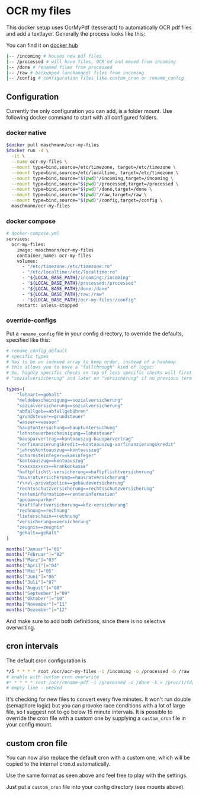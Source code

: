 # OCR my files

This docker setup uses OcrMyPdf (tesseract) to automatically OCR pdf files and add a textlayer.
Generally the process looks like this:

You can find it on [docker hub](https://hub.docker.com/r/maschmann/ocr-my-files)

```bash
|-- /incoming # houses new pdf files
|-- /processed # will have files, OCR'ed and moved from incoming
|-- /done # renamed files from processed
|-- /raw # backupped (unchanged) files from incoming
|-- /config # configuration files like custom_cron or rename_config
```

## Configuration

Currently the only configuration you can add, is a folder mount.
Use following docker command to start with all configured folders.

### docker native

```bash
$docker pull maschmann/ocr-my-files
$docker run -d \
  -it \
  --name ocr-my-files \
  --mount type=bind,source=/etc/timezone, target=/etc/timezone \
  --mount type=bind,source=/etc/localtime, target=/etc/timezone \
  --mount type=bind,source="$(pwd)"/incoming,target=/incoming \
  --mount type=bind,source="$(pwd)"/processed,target=/processed \
  --mount type=bind,source="$(pwd)"/done,target=/done \
  --mount type=bind,source="$(pwd)"/raw,target=/raw \
  --mount type=bind,source="$(pwd)"/config,target=/config \
  maschmann/ocr-my-files
```

### docker compose

```bash
# docker-compose.yml
services:
  ocr-my-files:
    image: maschmann/ocr-my-files
    container_name: ocr-my-files
    volumes:
      - "/etc/timezone:/etc/timezone:ro"
      - "/etc/localtime:/etc/localtime:ro"
      - "${LOCAL_BASE_PATH}/incoming:/incoming"
      - "${LOCAL_BASE_PATH}/processed:/processed"
      - "${LOCAL_BASE_PATH}/done:/done"
      - "${LOCAL_BASE_PATH}/raw:/raw"
      - "${LOCAL_BASE_PATH}/ocr-my-files:/config"
    restart: unless-stopped
```

### override-configs

Put a ```rename_config``` file in your config directory, to override the defaults, specified like this:

```bash
# rename_config_default
# specific types
# has to be an indexed array to keep order, instead of a hashmap 
# this allows you to have a "fallthrough" kind of logic:
# So, highly specific checks on top of less specific checks will first match 
# "sozialversicherung" and later on "versicherung" if no previous term matched

types=(
    "lohnart==gehalt"
    "meldebescheinigung==sozialversicherung"
    "sozialversicherung==sozialversicherung"
    "abfallgeb==abfallgebühren"
    "grundsteuer==grundsteuer"
    "wasser==wasser"
    "hauptuntersuchung==hauptuntersuchung"
    "lohnsteuerbescheinigung==lohnsteuer"
    "bausparvertrag==kontoauszug-bausparvertrag"
    "vorfinanzierungskredit==kontoauszug-vorfinanzierungskredit"
    "jahreskontoauszug==kontoauszug"
    "schornsteinfeger==kaminfeger"
    "kontoauszug==kontoauszug"
    "xxxxxxxxxxx==krankenkasse"
    "haftpflicht\-versicherung==haftpflichtversicherung"
    "hausratversicherung==hausratversicherung"
    "r\+v\-privatpolice==gebäudeversicherung"
    "rechtsschutzversicherung==rechtsschutzversicherung"
    "renteninformation==renteninformation"
    "apcoa==parken"
    "kraftfahrtversicherung==kfz-versicherung"
    "rechnung==rechnung"
    "lieferschein==rechnung"
    "versicherung==versicherung"
    "zeugnis==zeugnis"
    "gehalt==gehalt"
)

months["Januar"]="01"
months["Februar"]="02"
months["März"]="03"
months["April"]="04"
months["Mai"]="05"
months["Juni"]="06"
months["Juli"]="07"
months["August"]="08"
months["September"]="09"
months["Oktober"]="10"
months["November"]="11"
months["Dezember"]="12"
```
And make sure to add both definitions, since there is no selective overwriting.

## cron intervals

The default cron configuration is

```bash
*/5 * * * * root /ocr/ocr-my-files -i /incoming -o /processed -b /raw  > /proc/1/fd/1 2>/proc/1/fd/2
# enable with custom cron overwrite
#* * * * * root /ocr/rename-pdf -i /processed -o /done -k > /proc/1/fd/1 2>/proc/1/fd/2
# empty line - needed
```

It's checking for new files to convert every five minutes. It won't run double (semaphore logic) but you can provoke race conditions with a lot of large file, so I suggest not to go below 15 minute intervals. 
It is possible to override the cron file with a custom one by supplying a ```custom_cron``` file in your config mount.

## custom cron file

You can now also replace the default cron with a custom one, which will be copied to the internal cron.d automatically.

Use the same format as seen above and feel free to play with the settings.

Just put a ```custom_cron``` file into your config directory (see mounts above).